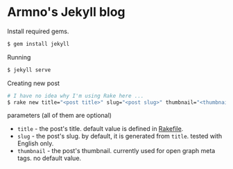 # Armno's Jekyll blog

Install required gems.

```sh
$ gem install jekyll
```

Running

```sh
$ jekyll serve
```

Creating new post

```sh
# I have no idea why I'm using Rake here ...
$ rake new title="<post title>" slug="<post slug>" thumbnail="<thumbnail image url>"
```

parameters (all of them are optional)

- `title` - the post's title. default value is defined in [Rakefile](https://github.com/armno/armno.github.io/blob/master/Rakefile#L7).
- `slug` - the post's slug. by default, it is generated from `title`. tested with English only.
- `thumbnail` - the post's thumbnail. currently used for open graph meta tags. no default value.


